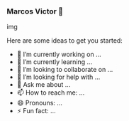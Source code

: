 ### Marcos Victor 👋

<!--
**marcosvictor0/marcosvictor0** is a ✨ _special_ ✨ repository because its `README.md` (this file) appears on your GitHub profile.
-->

 img [](C:\PROJETODOSENAC\imagens)

Here are some ideas to get you started:

- 🔭 I’m currently working on ...
- 🌱 I’m currently learning ...
- 👯 I’m looking to collaborate on ...
- 🤔 I’m looking for help with ...
- 💬 Ask me about ...
- 📫 How to reach me: ...
- 😄 Pronouns: ...
- ⚡ Fun fact: ...
